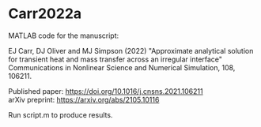 # Carr2022a

MATLAB code for the manuscript:

EJ Carr, DJ Oliver and MJ Simpson (2022) "Approximate analytical solution for transient heat and mass transfer across an irregular interface"
Communications in Nonlinear Science and Numerical Simulation, 108, 106211.

Published paper: https://doi.org/10.1016/j.cnsns.2021.106211 <br>
arXiv preprint: https://arxiv.org/abs/2105.10116

Run script.m to produce results.
